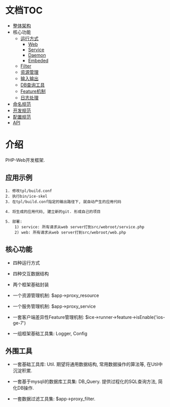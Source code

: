 #  文档TOC

* [整体架构](https://github.com/goosman-lei/ice/blob/master/doc/markdown/arch.md)
* 核心功能
    * [运行方式](https://github.com/goosman-lei/ice/blob/master/doc/markdown/core-func-runner.md)
        * [Web](https://github.com/goosman-lei/ice/blob/master/doc/markdown/core-func-runner-web.md)
        * [Service](https://github.com/goosman-lei/ice/blob/master/doc/markdown/core-func-runner-service.md)
        * [Daemon](https://github.com/goosman-lei/ice/blob/master/doc/markdown/core-func-runner-daemon.md)
        * [Embeded](https://github.com/goosman-lei/ice/blob/master/doc/markdown/core-func-runner-embeded.md)
    * [Filter](https://github.com/goosman-lei/ice/blob/master/doc/markdown/core-func-filter.md)
    * [资源管理](https://github.com/goosman-lei/ice/blob/master/doc/markdown/core-func-resource.md)
    * [输入输出](https://github.com/goosman-lei/ice/blob/master/doc/markdown/core-func-resource.md)
    * [DB查询工具](https://github.com/goosman-lei/ice/blob/master/doc/markdown/core-func-resource.md)
    * [Feature机制](https://github.com/goosman-lei/ice/blob/master/doc/markdown/core-func-feature.md)
    * [日志处理](https://github.com/goosman-lei/ice/blob/master/doc/markdown/core-func-logger.md)
* [命名规范](https://github.com/goosman-lei/ice/blob/master/doc/markdown/specification-name.md)
* [开发规范](https://github.com/goosman-lei/ice/blob/master/doc/markdown/specification-develop.md)
* [配置规范](https://github.com/goosman-lei/ice/blob/master/doc/markdown/specification-config.md)
* [API](https://github.com/goosman-lei/ice/blob/master/doc/markdown/api.md)

# 介绍

PHP-Web开发框架.

##  应用示例

```
1. 修改tpl/build.conf
2. 执行bin/ice-skel
3. 在tpl/build.conf指定的输出路径下, 就自动产生的应用代码

4. 将生成的应用代码, 建立新的git. 形成自己的项目

5. 部署:
    1) service: 所有请求从web server打到src/webroot/service.php
    2) web: 所有请求从web server打到src/webroot/web.php
```

##  核心功能

* 四种运行方式
	
* 四种交互数据结构
	
* 两个框架基础封装
	
* 一个资源管理机制: $app->proxy_resource
	
* 一个服务管理机制: $app->proxy_service

* 一套客户端差异性Feature管理机制: $ice->runner->feature->isEnable('ios-ge-7')
	
* 一组框架基础工具集: Logger, Config
	
##  外围工具

* 一套基础工具库: Util. 期望将通用数据结构, 常用数据操作的算法等, 在Util中沉淀积累.
	
* 一套基于mysqli的数据库工具集: DB_Query. 提供过程化的SQL查询方法, 简化DB操作.
	
* 一套数据过滤工具集: $app->proxy_filter.
